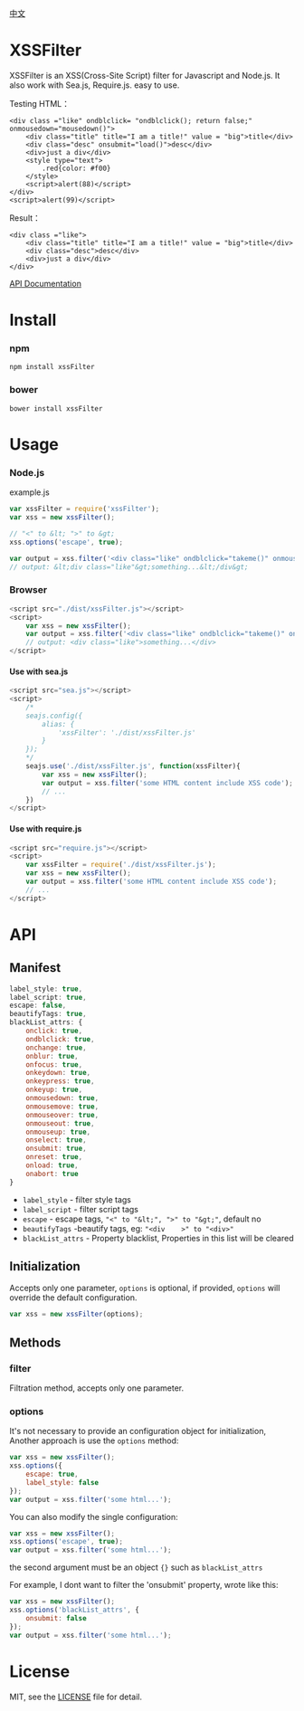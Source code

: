 [中文](https://github.com/superRaytin/xssFilter/blob/master/README-CN.md)

# XSSFilter
XSSFilter is an XSS(Cross-Site Script) filter for Javascript and Node.js. It also work with Sea.js, Require.js. easy to use.

Testing HTML：

```
<div class ="like" ondblclick= "ondblclick(); return false;" onmousedown="mousedown()">
	<div class="title" title="I am a title!" value = "big">title</div>
	<div class="desc" onsubmit="load()">desc</div>
	<div>just a div</div>
	<style type="text">
		.red{color: #f00}
	</style>
	<script>alert(88)</script>
</div>
<script>alert(99)</script>
```

Result：

```
<div class ="like">
	<div class="title" title="I am a title!" value = "big">title</div>
	<div class="desc">desc</div>
	<div>just a div</div>
</div>
```

[API Documentation](#api)

# Install

### npm

```
npm install xssFilter
```

### bower

```
bower install xssFilter
```

# Usage

### Node.js

example.js

```javascript
var xssFilter = require('xssFilter');
var xss = new xssFilter();

// "<" to &lt; ">" to &gt;
xss.options('escape', true);

var output = xss.filter('<div class="like" ondblclick="takeme()" onmousedown="mousedown()">something...</div>');
// output: &lt;div class="like"&gt;something...&lt;/div&gt;
```

### Browser

```javascript
<script src="./dist/xssFilter.js"></script>
<script>
    var xss = new xssFilter();
    var output = xss.filter('<div class="like" ondblclick="takeme()" onmousedown="mousedown()">something...</div>');
    // output: <div class="like">something...</div>
</script>
```

#### Use with sea.js

```javascript
<script src="sea.js"></script>
<script>
    /*
    seajs.config({
        alias: {
            'xssFilter': './dist/xssFilter.js'
        }
    });
    */
    seajs.use('./dist/xssFilter.js', function(xssFilter){
        var xss = new xssFilter();
        var output = xss.filter('some HTML content include XSS code');
        // ...
    })
</script>
```

#### Use with require.js

```javascript
<script src="require.js"></script>
<script>
    var xssFilter = require('./dist/xssFilter.js');
    var xss = new xssFilter();
    var output = xss.filter('some HTML content include XSS code');
    // ...
</script>
```

# API
## Manifest

```javascript
label_style: true,
label_script: true,
escape: false,
beautifyTags: true,
blackList_attrs: {
    onclick: true,
    ondblclick: true,
    onchange: true,
    onblur: true,
    onfocus: true,
    onkeydown: true,
    onkeypress: true,
    onkeyup: true,
    onmousedown: true,
    onmousemove: true,
    onmouseover: true,
    onmouseout: true,
    onmouseup: true,
    onselect: true,
    onsubmit: true,
    onreset: true,
    onload: true,
    onabort: true
}
```

- `label_style` - filter style tags
- `label_script` - filter script tags
- `escape` - escape tags, `"<" to "&lt;", ">" to "&gt;"`, default no
- `beautifyTags` -beautify tags, eg: `"<div    >" to "<div>"`
- `blackList_attrs` - Property blacklist, Properties in this list will be cleared

## Initialization
Accepts only one parameter, `options` is optional, if provided, `options` will override the default configuration.

```javascript
var xss = new xssFilter(options);
```

## Methods

### filter
Filtration method, accepts only one parameter.

### options

It's not necessary to provide an configuration object for initialization, Another approach is use the `options` method:

```javascript
var xss = new xssFilter();
xss.options({
    escape: true,
    label_style: false
});
var output = xss.filter('some html...');
```

You can also modify the single configuration:

```javascript
var xss = new xssFilter();
xss.options('escape', true);
var output = xss.filter('some html...');
```

the second argument must be an object `{}` such as `blackList_attrs`

For example, I dont want to filter the 'onsubmit' property, wrote like this:

```javascript
var xss = new xssFilter();
xss.options('blackList_attrs', {
    onsubmit: false
});
var output = xss.filter('some html...');
```

# License
MIT, see the [LICENSE](https://github.com/superRaytin/xssFilter/blob/master/LICENSE) file for detail.
